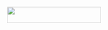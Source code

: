 <p align="center"><a href="https://dashboard.heroku.com/new?template=https://github.com/tushar007ff/Itachi-Management"> <img src="https://img.shields.io/badge/Deploy%20On%20Heroku-bringle?style=for-the-badge&logo=heroku" width="220" height="38.45"/></a></p>
